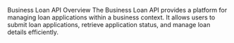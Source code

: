 Business Loan API
Overview
The Business Loan API provides a platform for managing loan applications within a business context. It allows users to submit loan applications, retrieve application status, and manage loan details efficiently.
